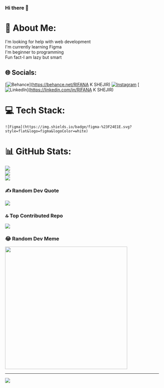 ### Hi there 👋
# 💫 About Me:
I'm looking for help with web development <br>I'm currently learning Figma<br>I'm beginner to programming<br>Fun fact-I am lazy but smart


## 🌐 Socials:
[![Behance](https://img.shields.io/badge/Behance-1769ff?logo=behance&logoColor=white)](https://behance.net/RIFANA K SHEJIR) [![Instagram](https://img.shields.io/badge/Instagram-%23E4405F.svg?logo=Instagram&logoColor=white)](https://instagram.com/rifa_na_riya) [![LinkedIn](https://img.shields.io/badge/LinkedIn-%230077B5.svg?logo=linkedin&logoColor=white)](https://linkedin.com/in/RIFANA K SHEJIR) 

# 💻 Tech Stack:
	![Figma](https://img.shields.io/badge/figma-%23F24E1E.svg?style=flat&logo=figma&logoColor=white)
# 📊 GitHub Stats:
![](https://github-readme-stats.vercel.app/api?username=Rifana1977&theme=midnight-purple&hide_border=true&include_all_commits=false&count_private=true)<br/>
![](https://github-readme-streak-stats.herokuapp.com/?user=Rifana1977&theme=midnight-purple&hide_border=true)<br/>
![](https://github-readme-stats.vercel.app/api/top-langs/?username=Rifana1977&theme=midnight-purple&hide_border=true&include_all_commits=false&count_private=true&layout=compact)

### ✍️ Random Dev Quote
![](https://quotes-github-readme.vercel.app/api?type=horizontal&theme=radical)

### 🔝 Top Contributed Repo
![](https://github-contributor-stats.vercel.app/api?username=Rifana1977&limit=5&theme=dark&combine_all_yearly_contributions=true)

### 😂 Random Dev Meme
<img src='https://randommeme-five.vercel.app/' style="height: 400px;"/>

---
[![](https://visitcount.itsvg.in/api?id=Rifana1977&icon=0&color=0)](https://visitcount.itsvg.in)

<!-- Proudly created with GPRM ( https://gprm.itsvg.in ) -->
<!--
**Rifana1977/Rifana1977** is a ✨ _special_ ✨ repository because its `README.md` (this file) appears on your GitHub profile.


-->
